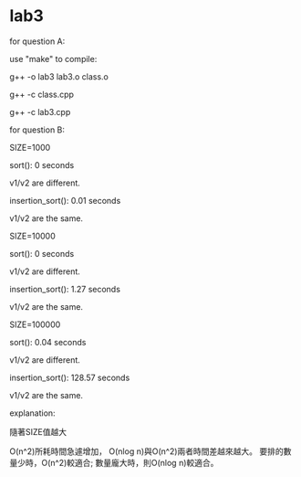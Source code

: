 # lab3

for question A:

use "make" to compile:

g++ -o lab3 lab3.o class.o

g++ -c class.cpp

g++ -c lab3.cpp


for question B:

SIZE=1000

sort(): 0 seconds

v1/v2 are different.

insertion_sort(): 0.01 seconds

v1/v2 are the same.

SIZE=10000

sort(): 0 seconds

v1/v2 are different.

insertion_sort(): 1.27 seconds

v1/v2 are the same.

SIZE=100000

sort(): 0.04 seconds

v1/v2 are different.

insertion_sort(): 128.57 seconds

v1/v2 are the same.


explanation:

隨著SIZE值越大

O(n^2)所耗時間急遽增加，
O(nlog n)與O(n^2)兩者時間差越來越大。
要排的數量少時，O(n^2)較適合;
數量龐大時，則O(nlog n)較適合。
